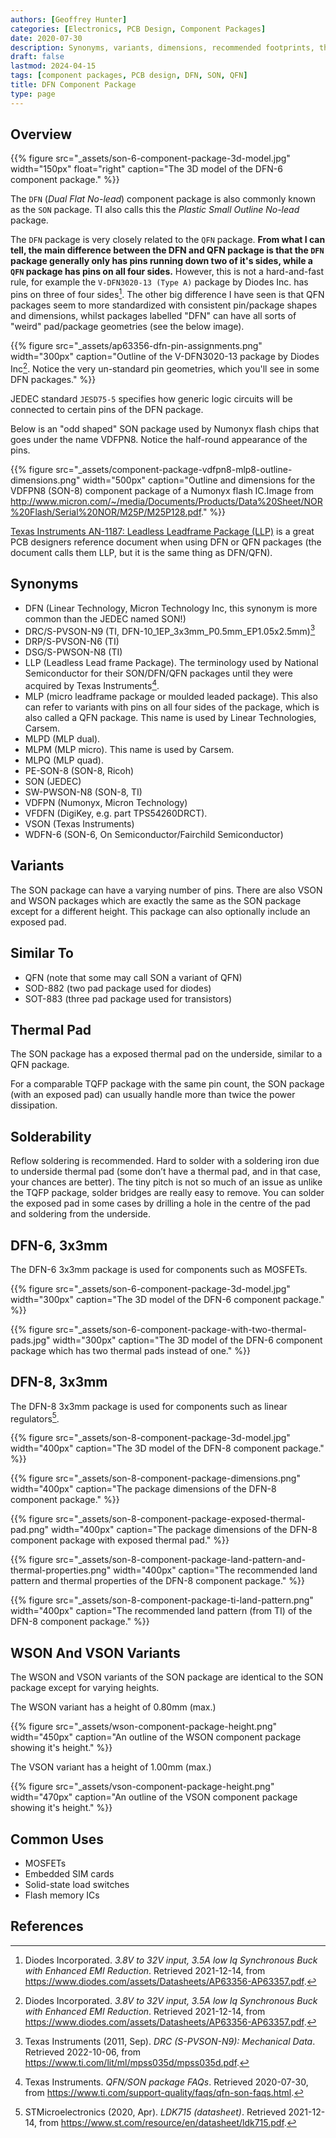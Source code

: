 ```yaml
---
authors: [Geoffrey Hunter]
categories: [Electronics, PCB Design, Component Packages]
date: 2020-07-30
description: Synonyms, variants, dimensions, recommended footprints, thermal resistance and more info about the SON (DFN) component package.
draft: false
lastmod: 2024-04-15
tags: [component packages, PCB design, DFN, SON, QFN]
title: DFN Component Package
type: page
---
```


## Overview

{{% figure src="_assets/son-6-component-package-3d-model.jpg" width="150px" float="right" caption="The 3D model of the DFN-6 component package." %}}

The `DFN` (_Dual Flat No-lead_) component package is also commonly known as the `SON` package. TI also calls this the _Plastic Small Outline No-lead_ package.

The `DFN` package is very closely related to the `QFN` package. **From what I can tell, the main difference between the DFN and QFN package is that the `DFN` package generally only has pins running down two of it's sides, while a `QFN` package has pins on all four sides.** However, this is not a hard-and-fast rule, for example the `V-DFN3020-13 (Type A)` package by Diodes Inc. has pins on three of four sides[^bib-diodes-inc-ap63356]. The other big difference I have seen is that QFN packages seem to more standardized with consistent pin/package shapes and dimensions, whilst packages labelled "DFN" can have all sorts of "weird" pad/package geometries (see the below image).

{{% figure src="_assets/ap63356-dfn-pin-assignments.png" width="300px" caption="Outline of the V-DFN3020-13 package by Diodes Inc[^bib-diodes-inc-ap63356]. Notice the very un-standard pin geometries, which you'll see in some DFN packages." %}}

JEDEC standard `JESD75-5` specifies how generic logic circuits will be connected to certain pins of the DFN package.

Below is an "odd shaped" SON package used by Numonyx flash chips that goes under the name VDFPN8. Notice the half-round appearance of the pins.

{{% figure src="_assets/component-package-vdfpn8-mlp8-outline-dimensions.png" width="500px" caption="Outline and dimensions for the VDFPN8 (SON-8) component package of a Numonyx flash IC.Image from http://www.micron.com/~/media/Documents/Products/Data%20Sheet/NOR%20Flash/Serial%20NOR/M25P/M25P128.pdf." %}}

[Texas Instruments AN-1187: Leadless Leadframe Package (LLP)](https://www.ti.com/lit/an/snoa401r/snoa401r.pdf) is a great PCB designers reference document when using DFN or QFN packages (the document calls them LLP, but it is the same thing as DFN/QFN).

## Synonyms

* DFN (Linear Technology, Micron Technology Inc, this synonym is more common than the JEDEC named SON!)
* DRC/S-PVSON-N9 (TI, DFN-10_1EP_3x3mm_P0.5mm_EP1.05x2.5mm)[^bib-ti-drc-s-pvson-n9-package-outline]
* DRP/S-PVSON-N6 (TI)
* DSG/S-PWSON-N8 (TI)
* LLP (Leadless Lead frame Package). The terminology used by National Semiconductor for their SON/DFN/QFN packages until they were acquired by Texas Instruments[^bib-ti-qfn-son-faqs].
* MLP (micro leadframe package or moulded leaded package). This also can refer to variants with pins on all four sides of the package, which is also called a QFN package. This name is used by Linear Technologies, Carsem.
* MLPD (MLP dual).
* MLPM (MLP micro). This name is used by Carsem.
* MLPQ (MLP quad).
* PE-SON-8 (SON-8, Ricoh)
* SON (JEDEC)
* SW-PWSON-N8 (SON-8, TI)
* VDFPN (Numonyx, Micron Technology)
* VFDFN (DigiKey, e.g. part TPS54260DRCT).
* VSON (Texas Instruments)
* WDFN-6 (SON-6, On Semiconductor/Fairchild Semiconductor)

## Variants

The SON package can have a varying number of pins. There are also VSON and WSON packages which are exactly the same as the SON package except for a different height. This package can also optionally include an exposed pad.

## Similar To

* QFN (note that some may call SON a variant of QFN)
* SOD-882 (two pad package used for diodes)
* SOT-883 (three pad package used for transistors)

## Thermal Pad

The SON package has a exposed thermal pad on the underside, similar to a QFN package.

For a comparable TQFP package with the same pin count, the SON package (with an exposed pad) can usually handle more than twice the power dissipation.

## Solderability

Reflow soldering is recommended. Hard to solder with a soldering iron due to underside thermal pad (some don’t have a thermal pad, and in that case, your chances are better). The tiny pitch is not so much of an issue as unlike the TQFP package, solder bridges are really easy to remove. You can solder the exposed pad in some cases by drilling a hole in the centre of the pad and soldering from the underside.

## DFN-6, 3x3mm

The DFN-6 3x3mm package is used for components such as MOSFETs.

{{% figure src="_assets/son-6-component-package-3d-model.jpg" width="300px" caption="The 3D model of the DFN-6 component package." %}}

{{% figure src="_assets/son-6-component-package-with-two-thermal-pads.jpg" width="300px" caption="The 3D model of the DFN-6 component package which has two thermal pads instead of one." %}}

## DFN-8, 3x3mm

The DFN-8 3x3mm package is used for components such as linear regulators[^bib-st-ldk715-ds].

{{% figure src="_assets/son-8-component-package-3d-model.jpg" width="400px" caption="The 3D model of the DFN-8 component package." %}}

{{% figure src="_assets/son-8-component-package-dimensions.png" width="400px" caption="The package dimensions of the DFN-8 component package." %}}

{{% figure src="_assets/son-8-component-package-exposed-thermal-pad.png" width="400px" caption="The package dimensions of the DFN-8 component package with exposed thermal pad." %}}

{{% figure src="_assets/son-8-component-package-land-pattern-and-thermal-properties.png" width="400px" caption="The recommended land pattern and thermal properties of the DFN-8 component package." %}}

{{% figure src="_assets/son-8-component-package-ti-land-pattern.png" width="400px" caption="The recommended land pattern (from TI) of the DFN-8 component package." %}}

## WSON And VSON Variants

The WSON and VSON variants of the SON package are identical to the SON package except for varying heights.

The WSON variant has a height of 0.80mm (max.)

{{% figure src="_assets/wson-component-package-height.png" width="450px" caption="An outline of the WSON component package showing it's height." %}}

The VSON variant has a height of 1.00mm (max.)

{{% figure src="_assets/vson-component-package-height.png" width="470px" caption="An outline of the VSON component package showing it's height." %}}

## Common Uses

* MOSFETs
* Embedded SIM cards
* Solid-state load switches
* Flash memory ICs

## References

[^bib-ti-qfn-son-faqs]:  Texas Instruments. _QFN/SON package FAQs_. Retrieved 2020-07-30, from https://www.ti.com/support-quality/faqs/qfn-son-faqs.html.
[^bib-diodes-inc-ap63356]:  Diodes Incorporated. _3.8V to 32V input, 3.5A low Iq Synchronous Buck with Enhanced EMI Reduction_. Retrieved 2021-12-14, from https://www.diodes.com/assets/Datasheets/AP63356-AP63357.pdf.
[^bib-st-ldk715-ds]:  STMicroelectronics (2020, Apr). _LDK715 (datasheet)_. Retrieved 2021-12-14, from https://www.st.com/resource/en/datasheet/ldk715.pdf.
[^bib-ti-drc-s-pvson-n9-package-outline]: Texas Instruments (2011, Sep). _DRC (S-PVSON-N9): Mechanical Data_. Retrieved 2022-10-06, from https://www.ti.com/lit/ml/mpss035d/mpss035d.pdf.
